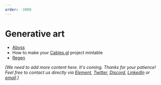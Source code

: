 ```yaml
---
order: -3000
---
```


# Generative art

- [Abyss](https://sha22.art/abyss)
- How to make your [Cables.gl](https://cables.gl) project mintable
- [Regen](https://github.com/ATO-nft/regen)

_[We need to add more content here. It's coming. Thanks for your patience! Feel free to contact us directly via [Element](https://matrix.to/#/@julienbrg:matrix.org), [Twitter](https://twitter.com/julienbrg), [Discord](https://discord.gg/xw9dCeQ94Y), [LinkedIn](https://www.linkedin.com/in/julienberanger/) or [email](mailto:julien@ato.network).]_
